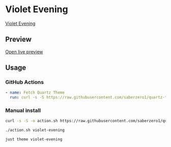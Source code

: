 # Violet Evening

[Violet Evening](#)

## Preview

[Open live preview](https://quartz-themes.github.io/violet-evening/)

## Usage

### GitHub Actions

```yaml
- name: Fetch Quartz Theme
  run: curl -s -S https://raw.githubusercontent.com/saberzero1/quartz-themes/master/action.sh | bash -s -- violet-evening
```

### Manual install

```bash
curl -s -S -o action.sh https://raw.githubusercontent.com/saberzero1/quartz-themes/master/action.sh

./action.sh violet-evening
```

```bash
just theme violet-evening
```
